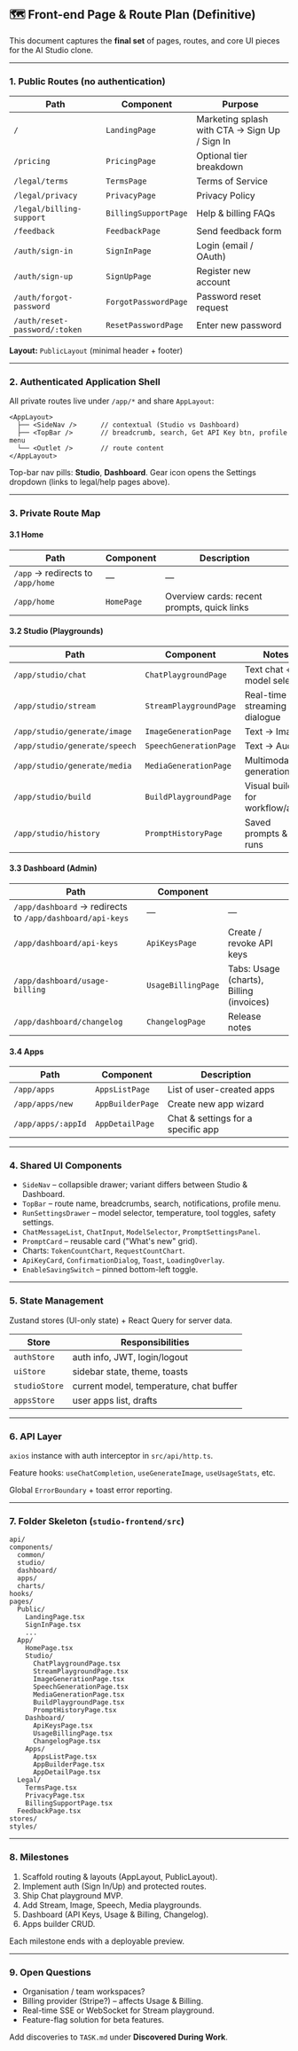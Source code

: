 ## 🗺️ Front-end Page & Route Plan (Definitive)

This document captures the **final set** of pages, routes, and core UI pieces for the AI Studio clone.

---

### 1. Public Routes (no authentication)

| Path | Component | Purpose |
|------|-----------|---------|
| `/` | `LandingPage` | Marketing splash with CTA → Sign Up / Sign In |
| `/pricing` | `PricingPage` | Optional tier breakdown |
| `/legal/terms` | `TermsPage` | Terms of Service |
| `/legal/privacy` | `PrivacyPage` | Privacy Policy |
| `/legal/billing-support` | `BillingSupportPage` | Help & billing FAQs |
| `/feedback` | `FeedbackPage` | Send feedback form |
| `/auth/sign-in` | `SignInPage` | Login (email / OAuth) |
| `/auth/sign-up` | `SignUpPage` | Register new account |
| `/auth/forgot-password` | `ForgotPasswordPage` | Password reset request |
| `/auth/reset-password/:token` | `ResetPasswordPage` | Enter new password |

**Layout:** `PublicLayout` (minimal header + footer)

---

### 2. Authenticated Application Shell

All private routes live under `/app/*` and share `AppLayout`:
```
<AppLayout>
  ├── <SideNav />      // contextual (Studio vs Dashboard)
  ├── <TopBar />       // breadcrumb, search, Get API Key btn, profile menu
  └── <Outlet />       // route content
</AppLayout>
```
Top-bar nav pills: **Studio**, **Dashboard**.  Gear icon opens the Settings dropdown (links to legal/help pages above).

---

### 3. Private Route Map

#### 3.1 Home
| Path | Component | Description |
|------|-----------|-------------|
| `/app` → redirects to `/app/home` | — | — |
| `/app/home` | `HomePage` | Overview cards: recent prompts, quick links |

#### 3.2 Studio (Playgrounds)
| Path | Component | Notes |
|------|-----------|-------|
| `/app/studio/chat` | `ChatPlaygroundPage` | Text chat + model selector |
| `/app/studio/stream` | `StreamPlaygroundPage` | Real-time streaming dialogue |
| `/app/studio/generate/image` | `ImageGenerationPage` | Text → Image |
| `/app/studio/generate/speech` | `SpeechGenerationPage` | Text → Audio |
| `/app/studio/generate/media` | `MediaGenerationPage` | Multimodal generation |
| `/app/studio/build` | `BuildPlaygroundPage` | Visual builder for workflow/apps |
| `/app/studio/history` | `PromptHistoryPage` | Saved prompts & runs |

#### 3.3 Dashboard (Admin)
| Path | Component | |
|------|-----------|---|
| `/app/dashboard` → redirects to `/app/dashboard/api-keys` | — | — |
| `/app/dashboard/api-keys` | `ApiKeysPage` | Create / revoke API keys |
| `/app/dashboard/usage-billing` | `UsageBillingPage` | Tabs: Usage (charts), Billing (invoices) |
| `/app/dashboard/changelog` | `ChangelogPage` | Release notes |

#### 3.4 Apps
| Path | Component | Description |
|------|-----------|-------------|
| `/app/apps` | `AppsListPage` | List of user-created apps |
| `/app/apps/new` | `AppBuilderPage` | Create new app wizard |
| `/app/apps/:appId` | `AppDetailPage` | Chat & settings for a specific app |

---

### 4. Shared UI Components

* `SideNav` – collapsible drawer; variant differs between Studio & Dashboard.
* `TopBar` – route name, breadcrumbs, search, notifications, profile menu.
* `RunSettingsDrawer` – model selector, temperature, tool toggles, safety settings.
* `ChatMessageList`, `ChatInput`, `ModelSelector`, `PromptSettingsPanel`.
* `PromptCard` – reusable card ("What's new" grid).
* Charts: `TokenCountChart`, `RequestCountChart`.
* `ApiKeyCard`, `ConfirmationDialog`, `Toast`, `LoadingOverlay`.
* `EnableSavingSwitch` – pinned bottom-left toggle.

---

### 5. State Management

Zustand stores (UI-only state) + React Query for server data.

| Store | Responsibilities |
|-------|------------------|
| `authStore` | auth info, JWT, login/logout |
| `uiStore` | sidebar state, theme, toasts |
| `studioStore` | current model, temperature, chat buffer |
| `appsStore` | user apps list, drafts |

---

### 6. API Layer

`axios` instance with auth interceptor in `src/api/http.ts`.

Feature hooks: `useChatCompletion`, `useGenerateImage`, `useUsageStats`, etc.

Global `ErrorBoundary` + toast error reporting.

---

### 7. Folder Skeleton (`studio-frontend/src`)
```
api/
components/
  common/
  studio/
  dashboard/
  apps/
  charts/
hooks/
pages/
  Public/
    LandingPage.tsx
    SignInPage.tsx
    ...
  App/
    HomePage.tsx
    Studio/
      ChatPlaygroundPage.tsx
      StreamPlaygroundPage.tsx
      ImageGenerationPage.tsx
      SpeechGenerationPage.tsx
      MediaGenerationPage.tsx
      BuildPlaygroundPage.tsx
      PromptHistoryPage.tsx
    Dashboard/
      ApiKeysPage.tsx
      UsageBillingPage.tsx
      ChangelogPage.tsx
    Apps/
      AppsListPage.tsx
      AppBuilderPage.tsx
      AppDetailPage.tsx
  Legal/
    TermsPage.tsx
    PrivacyPage.tsx
    BillingSupportPage.tsx
  FeedbackPage.tsx
stores/
styles/
```

---

### 8. Milestones

1. Scaffold routing & layouts (AppLayout, PublicLayout).
2. Implement auth (Sign In/Up) and protected routes.
3. Ship Chat playground MVP.
4. Add Stream, Image, Speech, Media playgrounds.
5. Dashboard (API Keys, Usage & Billing, Changelog).
6. Apps builder CRUD.

Each milestone ends with a deployable preview.

---

### 9. Open Questions

* Organisation / team workspaces?
* Billing provider (Stripe?) – affects Usage & Billing.
* Real-time SSE or WebSocket for Stream playground.
* Feature-flag solution for beta features.

Add discoveries to `TASK.md` under **Discovered During Work**.
